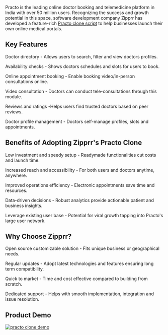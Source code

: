 Practo is the leading online doctor booking and telemedicine platform in India with over 50 million users. Recognizing the success and growth potential in this space, software development company Zipprr has developed a feature-rich <a href="https://zipprr.com/category/practo-clone/">Practo clone script</a> to help businesses launch their own online medical portals.

<h2><b>Key Features</b></h2>

Doctor directory - Allows users to search, filter and view doctors profiles.

Availability checks - Shows doctors schedules and slots for users to book.

Online appointment booking - Enable booking video/in-person consultations online.

Video consultation - Doctors can conduct tele-consultations through this module.

Reviews and ratings -Helps users find trusted doctors based on peer reviews.

Doctor profile management - Doctors self-manage profiles, slots and appointments.

<h2><b>Benefits of Adopting Zipprr's Practo Clone</b></h2>

Low investment and speedy setup - Readymade functionalities cut costs and launch time.

Increased reach and accessibility - For both users and doctors anytime, anywhere.

Improved operations efficiency - Electronic appointments save time and resources.

Data-driven decisions - Robust analytics provide actionable patient and business insights.

Leverage existing user base - Potential for viral growth tapping into Practo's large user network.

<h2><b>Why Choose Zipprr?</b></h2>

Open source customizable solution - Fits unique business or geographical needs.

Regular updates - Adopt latest technologies and features ensuring long term compatibility.

Quick to market - Time and cost effective compared to building from scratch.

Dedicated support - Helps with smooth implementation, integration and issue resolution.

<h2><b>Product Demo</b></h2>

[![practo clone demo](https://i.imgur.com/aUxfP8G.jpg)](https://youtu.be/-6ZPXrJJnZ4)
